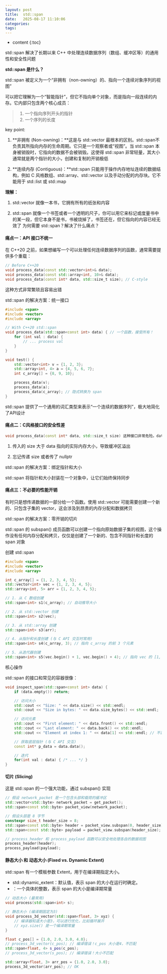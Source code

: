 ```yaml
---
layout: post
title:  std::span
date:   2025-08-17 11:10:06
categories: 
tags: 
---
```


* content
{:toc}

std::span 解决了长期以来 C++ 中处理连续数据序列（数组、缓冲区等）的通用性和安全性问题

**std::span 是什么？**

std::span 被定义为一个“非拥有（non-owning）的、指向一个连续对象序列的视图”

可以把它理解为一个“智能指针”，但它不指向单个对象，而是指向一段连续的内存。它内部只包含两个核心成员：

> 1. 一个指向序列开头的指针
> 2. 一个序列的长度

key point:

1. **非拥有 (Non-owning)：**这是与 std::vector 最根本的区别。std::span不负责其所指向内存的生命周期。它只是一个观察者或“视图”。当 std::span 本身被销毁时，它指向的数据不会被销毁。这使得 std::span 非常轻量，其大小通常就是两个指针的大小，创建和复制的开销极低

2. **连续内存 (Contiguous)：**std::span 只能用于操作内存地址连续的数据结构，例如 C 风格数组、std::array、std::vector 以及手动分配的内存块。它不能用于 std::list 或 std::map

**理解：**

1. std::vector<int> 就像一本书，它拥有所有的纸张和内容

2. std::span<int> 就像一个书签或者一个透明的尺子，你可以用它来标记或度量书中的某一段，但它本身不是书，书被烧掉了，书签还在，但它指向的内容已经无效了
为何需要 std::span？解决了什么痛点？

#### 痛点一：API 接口不统一

在 C++20 之前，如果想编写一个可以处理任何连续数据序列的函数，通常需要提供多个重载：
``` c++
// Before C++20
void process_data(const std::vector<int>& data);
void process_data(const std::array<int, 10>& data);
void process_data(const int* data, std::size_t size); // C-style
```

这种方式非常繁琐且容易出错

std::span 的解决方案：统一接口

``` c++
#include <span>
#include <vector>
#include <array>

// With C++20 std::span
void process_data(std::span<const int> data) { // 一个函数，接受所有！
    for (int val : data) {
        // ... process val
    }
}

void test() {
    std::vector<int> v = {1, 2, 3};
    std::array<int, 4> a = {4, 5, 6, 7};
    int c_array[] = {8, 9, 10};

    process_data(v);
    process_data(a);
    process_data(c_array); // 隐式转换为 span
}
```

std::span 提供了一个通用的词汇类型来表示“一个连续的数据序列”，极大地简化了API设计

#### 痛点二：C风格接口的安全性差
``` c++
void process_data(const int* data, std::size_t size) 这种接口非常危险。data 和 size 是两个独立的参数，很容易传错：
```

1. 传入的 size 大于 data 指向的实际内存大小，导致缓冲区溢出

2. 忘记传递 size 或者传了 nullptr

std::span 的解决方案：绑定指针和大小

std::span 将指针和大小封装在一个对象中，让它们始终保持同步

#### 痛点三：不必要的性能开销

有时只是想传递数据的一部分给一个函数。使用 std::vector 可能需要创建一个新的、只包含子集的 vector，这会涉及到昂贵的内存分配和数据拷贝

std::span 的解决方案：零开销的切片

std::span 的 subspan() 成员函数可以创建一个指向原始数据子集的视图，这个操作没有任何内存分配和拷贝，仅仅是创建了一个新的、包含不同指针和长度的 span 对象

创建 std::span

``` c++
#include <span>
#include <vector>
#include <array>

int c_array[] = {1, 2, 3, 4, 5};
std::vector<int> vec = {1, 2, 3, 4, 5};
std::array<int, 5> arr = {1, 2, 3, 4, 5};

// 1. 从 C 数组创建
std::span<int> s1(c_array); // 自动推导大小

// 2. 从 std::vector 创建
std::span<int> s2(vec);

// 3. 从 std::array 创建
std::span<int> s3(arr);

// 4. 从指针和长度创建 (与 C API 交互时常用)
std::span<int> s4(c_array, 3); // 指向 c_array 的前 3 个元素

// 5. 从迭代器创建
std::span<int> s5(vec.begin() + 1, vec.begin() + 4); // 指向 vec 的 [1, 2, 3]
```

核心操作

std::span 的接口和常见的容器很像：

``` c++
void inspect_span(std::span<const int> data) {
    if (data.empty()) return;

    // 访问大小
    std::cout << "Size: " << data.size() << std::endl;
    std::cout << "Size in bytes: " << data.size_bytes() << std::endl;

    // 访问元素
    std::cout << "First element: " << data.front() << std::endl;
    std::cout << "Last element: " << data.back() << std::endl;
    std::cout << "Element at index 1: " << data[1] << std::endl; // 不进行边界检查

    // 获取底层指针 (与 C API 交互)
    const int* p_data = data.data();

    // 迭代
    for(int val : data) { /* ... */ }
}
``` 

#### 切片 (Slicing)
这是 std::span 的一个强大功能，通过 subspan() 实现

```c++
// 假设 network_packet 是一个包含头部和载荷的缓冲区
std::vector<std::byte> network_packet = get_packet();
std::span<const std::byte> packet_view(network_packet);

// 假设头部是 8 字节
constexpr size_t header_size = 8;
std::span<const std::byte> header = packet_view.subspan(0, header_size);
std::span<const std::byte> payload = packet_view.subspan(header_size); // 从第8字节到末尾

// process_header 和 process_payload 函数可以安全地处理各自的数据视图
process_header(header);
process_payload(payload);
```

#### 静态大小 和 动态大小 (Fixed vs. Dynamic Extent)

std::span 有一个模板参数 Extent，用于在编译期指定大小。

- std::dynamic_extent：默认值，表示 span 的大小在运行时确定。
- <N>：一个具体的整数，表示 span 的大小是编译期常量

```c++
// 动态大小 (最常用)
void process(std::span<int> s);

// 静态大小 (编译期固定为3)
void process_3d_vector(std::span<float, 3> xyz) {
    // 编译器知道大小是3，可以进行优化，比如循环展开
    // xyz.size() 是一个编译期常量
}

float c_pos[] = {1.0, 2.0, 3.0, 4.0};
// process_3d_vector(c_pos); // 编译错误！c_pos 大小是4，不匹配
std::span<float, 4> s_pos(c_pos);
// process_3d_vector(s_pos); // 编译错误！大小不匹配

std::array<float, 3> arr_pos = {1.0, 2.0, 3.0};
process_3d_vector(arr_pos); // OK
```